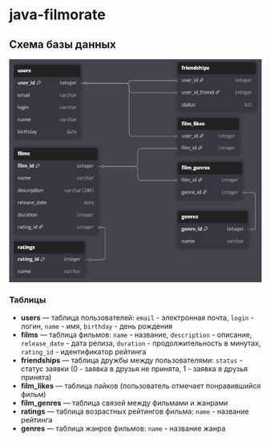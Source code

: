 # java-filmorate

## Схема базы данных

![Схема БД](/img/schema-database.png)

### Таблицы

- **users** — таблица пользователей: `email` - электронная почта, `login` - логин, `name` - имя, `birthday` - день рождения
- **films** — таблица фильмов: `name` - название, `description` - описание, `release_date` - дата релиза, `duration` - продолжительность в минутах, `rating_id` - идентификатор рейтинга
- **friendships** — таблица дружбы между пользователями: `status` - статус заявки (0 - заявка в друзья не принята, 1 - заявка в друзья принята)
- **film_likes** — таблица лайков (пользователь отмечает понравившийся фильм)
- **film_genres** — таблица связей между фильмами и жанрами
- **ratings** — таблица возрастных рейтингов фильма: `name` - название рейтинга
- **genres** — таблица жанров фильмов: `name` - название жанра

